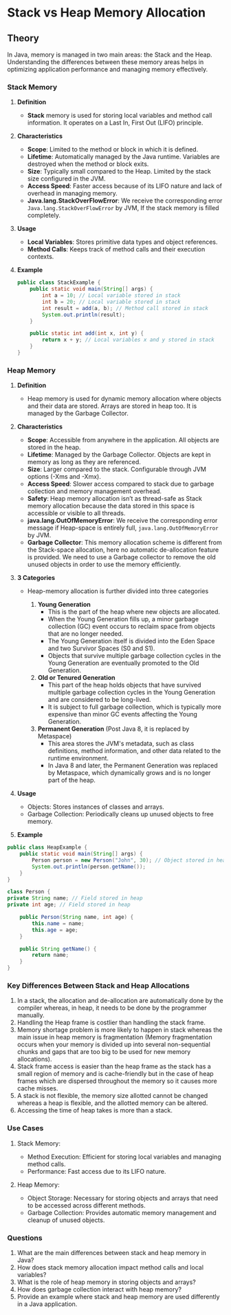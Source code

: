 # Stack vs Heap Memory Allocation

## Theory

In Java, memory is managed in two main areas: the Stack and the Heap. Understanding the differences between these memory areas helps in optimizing application performance and managing memory effectively.

### Stack Memory

1. **Definition**

   - **Stack** memory is used for storing local variables and method call information. It operates on a Last In, First Out (LIFO) principle.

2. **Characteristics**

   - **Scope**: Limited to the method or block in which it is defined.
   - **Lifetime**: Automatically managed by the Java runtime. Variables are destroyed when the method or block exits.
   - **Size**: Typically small compared to the Heap. Limited by the stack size configured in the JVM.
   - **Access Speed**: Faster access because of its LIFO nature and lack of overhead in managing memory.
   - **Java.lang.StackOverFlowError**: We receive the corresponding error `Java.lang.StackOverFlowError` by JVM, If the stack memory is filled completely.

3. **Usage**

   - **Local Variables**: Stores primitive data types and object references.
   - **Method Calls**: Keeps track of method calls and their execution contexts.

4. **Example**

   ```java
   public class StackExample {
       public static void main(String[] args) {
           int a = 10; // Local variable stored in stack
           int b = 20; // Local variable stored in stack
           int result = add(a, b); // Method call stored in stack
           System.out.println(result);
       }

       public static int add(int x, int y) {
           return x + y; // Local variables x and y stored in stack
       }
   }
   ```

### Heap Memory

1. **Definition**

   - Heap memory is used for dynamic memory allocation where objects and their data are stored. Arrays are stored in heap too. It is managed by the Garbage Collector.

2. **Characteristics**

   - **Scope**: Accessible from anywhere in the application. All objects are stored in the heap.
   - **Lifetime**: Managed by the Garbage Collector. Objects are kept in memory as long as they are referenced.
   - **Size**: Larger compared to the stack. Configurable through JVM options (-Xms and -Xmx).
   - **Access Speed**: Slower access compared to stack due to garbage collection and memory management overhead.
   - **Safety**: Heap memory allocation isn’t as thread-safe as Stack memory allocation because the data stored in this space is accessible or visible to all threads.
   - **java.lang.OutOfMemoryError**: We receive the corresponding error message if Heap-space is entirely full, `java.lang.OutOfMemoryError` by JVM.
   - **Garbage Collector**: This memory allocation scheme is different from the Stack-space allocation, here no automatic de-allocation feature is provided. We need to use a Garbage collector to remove the old unused objects in order to use the memory efficiently.

3. **3 Categories**

   - Heap-memory allocation is further divided into three categories

     1. **Young Generation**
        - This is the part of the heap where new objects are allocated.
        - When the Young Generation fills up, a minor garbage collection (GC) event occurs to reclaim space from objects that are no longer needed.
        - The Young Generation itself is divided into the Eden Space and two Survivor Spaces (S0 and S1).
        - Objects that survive multiple garbage collection cycles in the Young Generation are eventually promoted to the Old Generation.
     2. **Old or Tenured Generation**
        - This part of the heap holds objects that have survived multiple garbage collection cycles in the Young Generation and are considered to be long-lived.
        - It is subject to full garbage collection, which is typically more expensive than minor GC events affecting the Young Generation.
     3. **Permanent Generation** (Post Java 8, it is replaced by Metaspace)
        - This area stores the JVM's metadata, such as class definitions, method information, and other data related to the runtime environment.
        - In Java 8 and later, the Permanent Generation was replaced by Metaspace, which dynamically grows and is no longer part of the heap.

4. **Usage**

   - Objects: Stores instances of classes and arrays.
   - Garbage Collection: Periodically cleans up unused objects to free memory.

5. **Example**

```java
public class HeapExample {
    public static void main(String[] args) {
        Person person = new Person("John", 30); // Object stored in heap
        System.out.println(person.getName());
    }
}

class Person {
private String name; // Field stored in heap
private int age; // Field stored in heap

    public Person(String name, int age) {
        this.name = name;
        this.age = age;
    }

    public String getName() {
        return name;
    }
}
```

### Key Differences Between Stack and Heap Allocations

1. In a stack, the allocation and de-allocation are automatically done by the compiler whereas, in heap, it needs to be done by the programmer manually.
2. Handling the Heap frame is costlier than handling the stack frame.
3. Memory shortage problem is more likely to happen in stack whereas the main issue in heap memory is fragmentation (Memory fragmentation occurs when your memory is divided up into several non-sequential chunks and gaps that are too big to be used for new memory allocations).
4. Stack frame access is easier than the heap frame as the stack has a small region of memory and is cache-friendly but in the case of heap frames which are dispersed throughout the memory so it causes more cache misses.
5. A stack is not flexible, the memory size allotted cannot be changed whereas a heap is flexible, and the allotted memory can be altered.
6. Accessing the time of heap takes is more than a stack.

### Use Cases

1. Stack Memory:
   - Method Execution: Efficient for storing local variables and managing method calls.
   - Performance: Fast access due to its LIFO nature.
2. Heap Memory:

   - Object Storage: Necessary for storing objects and arrays that need to be accessed across different methods.
   - Garbage Collection: Provides automatic memory management and cleanup of unused objects.

### Questions

1. What are the main differences between stack and heap memory in Java?
2. How does stack memory allocation impact method calls and local variables?
3. What is the role of heap memory in storing objects and arrays?
4. How does garbage collection interact with heap memory?
5. Provide an example where stack and heap memory are used differently in a Java application.
